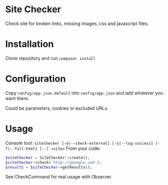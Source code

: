 # Site Checker
Check site for broken links, missing images, css and javascript files.

# Installation
Clone repository and run ``composer install``

# Configuration
Copy ``config/app.json.default`` into ``config/app.json`` and add whatever you want there.

Could be parameters, cookies or excluded URLs.

# Usage
Console tool: ``sitechecker [-e|--check-external] [-s|--log-success] [-f|--full-html] [--] <site>``
From your code:
```PHP
$siteChecker = SiteChecker::create();
$siteChecker->check('http://gooogle.com');
$results = $siteChecker->getResults();
```
See CheckCommand for real usage with Observer.
